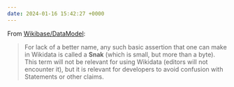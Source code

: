 ```yaml
---
date: 2024-01-16 15:42:27 +0000
---
```

From [Wikibase/DataModel](https://www.mediawiki.org/wiki/Wikibase/DataModel#Overview_of_the_data_model):

> For lack of a better name, any such basic assertion that one can make in Wikidata is called a **Snak** (which is small, but more than a byte). This term will not be relevant for using Wikidata (editors will not encounter it), but it is relevant for developers to avoid confusion with Statements or other claims.

